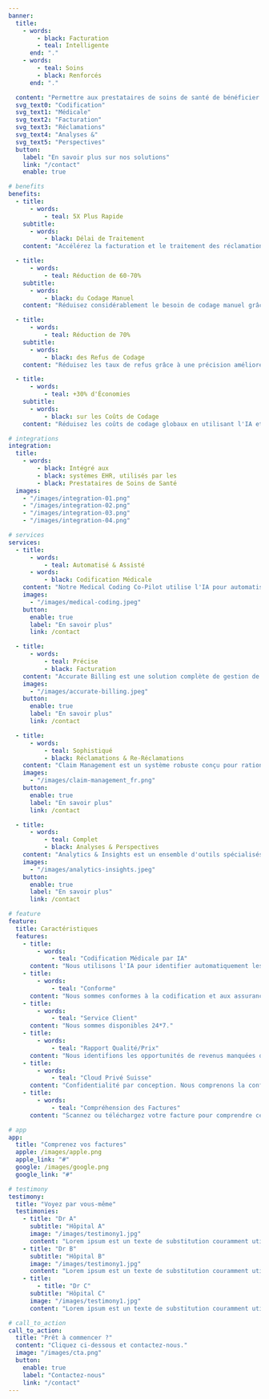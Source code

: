 ```yaml
---
banner:
  title:
    - words:
        - black: Facturation
        - teal: Intelligente
      end: "."
    - words:
        - teal: Soins
        - black: Renforcés
      end: "."

  content: "Permettre aux prestataires de soins de santé de bénéficier d'une codification et d'une facturation diagnostiques assistées par l'IA pour l'avenir de la gestion des revenus et des réclamations."
  svg_text0: "Codification"
  svg_text1: "Médicale"
  svg_text2: "Facturation"
  svg_text3: "Réclamations"
  svg_text4: "Analyses &"
  svg_text5: "Perspectives"
  button:
    label: "En savoir plus sur nos solutions"
    link: "/contact"
    enable: true

# benefits
benefits:
  - title:
      - words:
          - teal: 5X Plus Rapide
    subtitle:
      - words:
          - black: Délai de Traitement
    content: "Accélérez la facturation et le traitement des réclamations grâce à l'IA, réduisant ainsi les temps de cycle globaux."

  - title:
      - words:
          - teal: Réduction de 60-70%
    subtitle:
      - words:
          - black: du Codage Manuel
    content: "Réduisez considérablement le besoin de codage manuel grâce à l'automatisation."

  - title:
      - words:
          - teal: Réduction de 70%
    subtitle:
      - words:
          - black: des Refus de Codage
    content: "Réduisez les taux de refus grâce à une précision améliorée et une vérification des erreurs automatisée."

  - title:
      - words:
          - teal: +30% d'Économies
    subtitle:
      - words:
          - black: sur les Coûts de Codage
    content: "Réduisez les coûts de codage globaux en utilisant l'IA et l'automatisation pour rationaliser les processus."

# integrations
integration:
  title:
    - words:
        - black: Intégré aux
        - black: systèmes EHR, utilisés par les
        - black: Prestataires de Soins de Santé
  images:
    - "/images/integration-01.png"
    - "/images/integration-02.png"
    - "/images/integration-03.png"
    - "/images/integration-04.png"

# services
services:
  - title:
      - words:
          - teal: Automatisé & Assisté
      - words:
          - black: Codification Médicale
    content: "Notre Medical Coding Co-Pilot utilise l'IA pour automatiser le traitement des données et l'attribution des codes, réduisant ainsi considérablement la charge de travail manuelle. Avec le NLP, il interprète avec précision le langage médical complexe, minimisant les erreurs de codage sans changer votre flux de travail actuel."
    images:
      - "/images/medical-coding.jpeg"
    button:
      enable: true
      label: "En savoir plus"
      link: /contact

  - title:
      - words:
          - teal: Précise
          - black: Facturation
    content: "Accurate Billing est une solution complète de gestion de la facturation et des paiements, conçue pour garantir des processus de facturation précis et en temps opportun. Elle offre des fonctionnalités telles que la génération automatique de factures, la détection des erreurs et des rapports détaillés pour améliorer la précision financière et l'efficacité des entreprises."
    images:
      - "/images/accurate-billing.jpeg"
    button:
      enable: true
      label: "En savoir plus"
      link: /contact

  - title:
      - words:
          - teal: Sophistiqué
          - black: Réclamations & Re-Réclamations
    content: "Claim Management est un système robuste conçu pour rationaliser le processus de dépôt, de suivi et de résolution des réclamations d'assurance. Il offre des fonctionnalités telles que le traitement automatisé des réclamations, les mises à jour de statut en temps réel et des rapports complets pour garantir une gestion efficace et transparente des réclamations pour les assureurs et les assurés. Grâce à l'IA, nous pouvons répondre automatiquement à certaines des requêtes des compagnies d'assurance."
    images:
      - "/images/claim-management_fr.png"
    button:
      enable: true
      label: "En savoir plus"
      link: /contact

  - title:
      - words:
          - teal: Complet
          - black: Analyses & Perspectives
    content: "Analytics & Insights est un ensemble d'outils spécialisés visant à améliorer l'efficacité et la précision du processus de facturation médicale. Il offre des fonctionnalités telles que des rapports financiers détaillés, des analyses de tendances et une modélisation prédictive pour aider les prestataires de soins de santé à optimiser les cycles de revenus, à réduire les erreurs de facturation et à améliorer les résultats des patients grâce à une prise de décision basée sur les données."
    images:
      - "/images/analytics-insights.jpeg"
    button:
      enable: true
      label: "En savoir plus"
      link: /contact

# feature
feature:
  title: Caractéristiques
  features:
    - title:
        - words:
            - teal: "Codification Médicale par IA"
      content: "Nous utilisons l'IA pour identifier automatiquement les codifications médicales précises à partir des notes des médecins."
    - title:
        - words:
            - teal: "Conforme"
      content: "Nous sommes conformes à la codification et aux assurances médicales suisses, moins de temps à s'inquiéter des réclamations d'assurance."
    - title:
        - words:
            - teal: "Service Client"
      content: "Nous sommes disponibles 24*7."
    - title:
        - words:
            - teal: "Rapport Qualité/Prix"
      content: "Nous identifions les opportunités de revenus manquées qui paient déjà pour les services."
    - title:
        - words:
            - teal: "Cloud Privé Suisse"
      content: "Confidentialité par conception. Nous comprenons la confidentialité. Vos données ne quittent jamais la Suisse."
    - title:
        - words:
            - teal: "Compréhension des Factures"
      content: "Scannez ou téléchargez votre facture pour comprendre ce que chaque élément signifie."

# app
app:
  title: "Comprenez vos factures"
  apple: /images/apple.png
  apple_link: "#"
  google: /images/google.png
  google_link: "#"

# testimony
testimony:
  title: "Voyez par vous-même"
  testimonies:
    - title: "Dr A"
      subtitle: "Hôpital A"
      image: "/images/testimony1.jpg"
      content: "Lorem ipsum est un texte de substitution couramment utilisé dans l'industrie graphique, l'impression et l'édition pour prévisualiser les mises en page et les maquettes visuelles."
    - title: "Dr B"
      subtitle: "Hôpital B"
      image: "/images/testimony1.jpg"
      content: "Lorem ipsum est un texte de substitution couramment utilisé dans l'industrie graphique, l'impression et l'édition pour prévisualiser les mises en page et les maquettes visuelles."
    - title:
        - title: "Dr C"
      subtitle: "Hôpital C"
      image: "/images/testimony1.jpg"
      content: "Lorem ipsum est un texte de substitution couramment utilisé dans l'industrie graphique, l'impression et l'édition pour prévisualiser les mises en page et les maquettes visuelles."

# call_to_action
call_to_action:
  title: "Prêt à commencer ?"
  content: "Cliquez ci-dessous et contactez-nous."
  image: "/images/cta.png"
  button:
    enable: true
    label: "Contactez-nous"
    link: "/contact"
---
```

